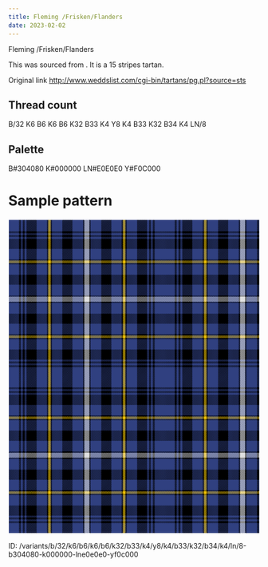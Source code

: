 ```yaml
---
title: Fleming /Frisken/Flanders
date: 2023-02-02
---
```

Fleming /Frisken/Flanders

This was sourced from <no value>.  It is a 15 stripes tartan.

Original link http://www.weddslist.com/cgi-bin/tartans/pg.pl?source=sts

## Thread count
B/32 K6 B6 K6 B6 K32 B33 K4 Y8 K4 B33 K32 B34 K4 LN/8

## Palette
B#304080 K#000000 LN#E0E0E0 Y#F0C000

# Sample pattern

![Tartan detail](tartan.png "B/32 K6 B6 K6 B6 K32 B33 K4 Y8 K4 B33 K32 B34 K4 LN/8 tartan")

ID: /variants/b/32/k6/b6/k6/b6/k32/b33/k4/y8/k4/b33/k32/b34/k4/ln/8-b304080-k000000-lne0e0e0-yf0c000